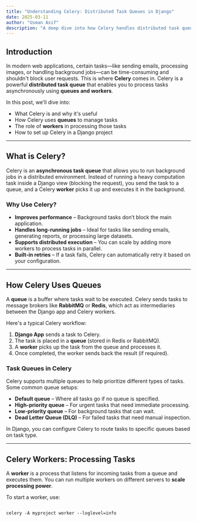 ```yaml
---
title: "Understanding Celery: Distributed Task Queues in Django"
date: 2025-03-11
author: "Usman Asif"
description: "A deep dive into how Celery handles distributed task queues in Django, including best practices and optimizations."
---
```


## Introduction  

In modern web applications, certain tasks—like sending emails, processing images, or handling background jobs—can be time-consuming and shouldn't block user requests. This is where **Celery** comes in. Celery is a powerful **distributed task queue** that enables you to process tasks asynchronously using **queues and workers**.

In this post, we'll dive into:
- What Celery is and why it's useful
- How Celery uses **queues** to manage tasks
- The role of **workers** in processing those tasks
- How to set up Celery in a Django project  

---

## What is Celery?  

Celery is an **asynchronous task queue** that allows you to run background jobs in a distributed environment. Instead of running a heavy computation task inside a Django view (blocking the request), you send the task to a queue, and a Celery **worker** picks it up and executes it in the background.

### Why Use Celery?  
- **Improves performance** – Background tasks don’t block the main application.  
- **Handles long-running jobs** – Ideal for tasks like sending emails, generating reports, or processing large datasets.  
- **Supports distributed execution** – You can scale by adding more workers to process tasks in parallel.  
- **Built-in retries** – If a task fails, Celery can automatically retry it based on your configuration.  

---

## How Celery Uses Queues  

A **queue** is a buffer where tasks wait to be executed. Celery sends tasks to message brokers like **RabbitMQ** or **Redis**, which act as intermediaries between the Django app and Celery workers.  

Here's a typical Celery workflow:
1. **Django App** sends a task to Celery.  
2. The task is placed in a **queue** (stored in Redis or RabbitMQ).  
3. A **worker** picks up the task from the queue and processes it.  
4. Once completed, the worker sends back the result (if required).  

### Task Queues in Celery  
Celery supports multiple queues to help prioritize different types of tasks. Some common queue setups:
- **Default queue** – Where all tasks go if no queue is specified.  
- **High-priority queue** – For urgent tasks that need immediate processing.  
- **Low-priority queue** – For background tasks that can wait.  
- **Dead Letter Queue (DLQ)** – For failed tasks that need manual inspection.  

In Django, you can configure Celery to route tasks to specific queues based on task type.

---

## Celery Workers: Processing Tasks  

A **worker** is a process that listens for incoming tasks from a queue and executes them. You can run multiple workers on different servers to **scale processing power**.

To start a worker, use:  
<pre><code>
celery -A myproject worker --loglevel=info
</code></pre>